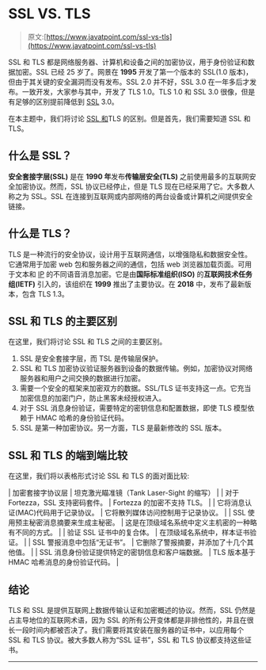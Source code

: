 # SSL VS. TLS

> 原文:[https://www.javatpoint.com/ssl-vs-tls](https://www.javatpoint.com/ssl-vs-tls)

SSL 和 TLS 都是网络服务器、计算机和设备之间的加密协议，用于身份验证和数据加密。SSL 已经 25 岁了。网景在 **1995** 开发了第一个版本的 SSL(1.0 版本)，但由于其关键的安全漏洞而没有发布。SSL 2.0 并不好，SSL 3.0 在一年多后才发布。一致开发，大家参与其中，开发了 TLS 1.0。TLS 1.0 和 SSL 3.0 很像，但是有足够的区别提前降低到 [SSL](https://www.javatpoint.com/ssl-full-form) 3.0。

在本主题中，我们将讨论 [SSL 和](https://www.javatpoint.com/nodejs-tls-ssl)TLS 的区别。但是首先，我们需要知道 SSL 和 TLS。

## 什么是 SSL？

**安全套接字层(SSL)** 是在 **1990 年**发布**传输层安全(TLS)** 之前使用最多的互联网安全加密协议。然而，SSL 协议已经停止，但是 TLS 现在已经采用了它。大多数人称之为 SSL。SSL 在连接到互联网或内部网络的两台设备或计算机之间提供安全链接。

## 什么是 TLS？

TLS 是一种流行的安全协议，设计用于互联网通信，以增强隐私和数据安全性。它通常用于加密 web 包和服务器之间的通信，包括 web 浏览器加载页面。可用于文本和 [IP](https://www.javatpoint.com/ip) 的不同语音消息加密。它是由**国际标准组织(ISO)** 的**互联网技术任务组(IETF)** 引入的，该组织在 **1999** 推出了主要协议。在 **2018** 中，发布了最新版本，包含 TLS 1.3。

## SSL 和 TLS 的主要区别

在这里，我们将讨论 SSL 和 TLS 之间的主要区别。

1.  SSL 是安全套接字层，而 TSL 是传输层保护。
2.  SSL 和 TLS 加密协议验证服务器到设备的数据传输。例如，加密协议对网络服务器和用户之间交换的数据进行加密。
3.  需要一个安全的框架来加密双方的数据。SSL/TLS 证书支持这一点。它充当加密信息的加密门户，防止黑客未经授权进入。
4.  对于 SSL 消息身份验证，需要特定的密钥信息和配置数据，即使 TLS 模型依赖于 HMAC 哈希的身份验证代码。
5.  SSL 是第一种加密协议。另一方面，TLS 是最新修改的 SSL 版本。

## SSL 和 TLS 的端到端比较

在这里，我们将以表格形式讨论 SSL 和 TLS 的面对面比较:

| 加密套接字协议层 | 坦克激光瞄准镜（Tank Laser-Sight 的缩写） |
| 对于 Fortezza，SSL 支持密码套件。 | Fortezza 的加密不支持 TLS。 |
| 它将消息认证(MAC)代码用于记录协议。 | 它将散列媒体访问控制用于记录协议。 |
| SSL 使用预主秘密消息摘要来生成主秘密。 | 这是在顶级域名系统中定义主机密的一种略有不同的方式。 |
| 验证 SSL 证书中的复合体。 | 在顶级域名系统中，样本证书验证。 |
| SSL 警报消息中包括“无证书”。 | 它删除了警报摘要，并添加了十几个其他值。 |
| SSL 消息身份验证提供特定的密钥信息和客户端数据。 | TLS 版本基于 HMAC 哈希消息的身份验证代码。 |

## 结论

TLS 和 SSL 是提供互联网上数据传输认证和加密概述的协议。然而，SSL 仍然是占主导地位的互联网术语，因为 SSL 的所有公开变体都是非排他性的，并且在很长一段时间内都被否决了。我们需要将其安装在服务器的证书中，以应用每个 SSL 和 TLS 协议。被大多数人称为“SSL 证书”，SSL 和 TLS 协议都支持这些证书。

* * *